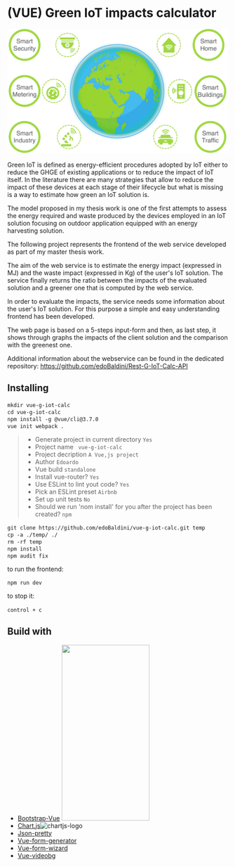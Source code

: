 # (VUE) Green IoT impacts calculator

 <img src="/readme-images/IotLandscape.pdf" alt="BootstrapVue" style="zoom:300%;" />

Green IoT is defined as energy-efficient procedures adopted by IoT either to reduce the GHGE of existing applications or to reduce the impact of IoT itself. In the literature there are many strategies that allow to reduce the impact of these devices at each stage of their lifecycle but what is missing is a way to estimate how green an IoT solution is.

The model proposed in my thesis work is one of the first attempts to assess the energy required and waste produced by the devices employed in an IoT solution  focusing on outdoor application equipped with an energy harvesting solution.

The following project represents the frontend of the web service developed as part of my master thesis work.

The aim of the web service is to estimate the energy impact (expressed in MJ) and the waste impact (expressed in Kg) of the user's IoT solution. The service finally returns the ratio between the impacts of the evaluated solution and a greener one that is computed by the web service.

In order to evaluate the impacts, the service needs some information about the user's IoT solution. For this purpose a simple and easy understanding frontend has been developed. 

The web page is based on a 5-steps input-form and then, as last step, it shows through graphs the impacts of the client solution and the comparison with the greenest one. 

Additional information about the webservice can be found in the dedicated repository: https://github.com/edoBaldini/Rest-G-IoT-Calc-API

## Installing	

```
mkdir vue-g-iot-calc
cd vue-g-iot-calc
npm install -g @vue/cli@3.7.0
vue init webpack .
```

> - Generate project in current directory ```Yes```
> - Project name ``` vue-g-iot-calc```
> - Project decription ```A Vue,js project```
> - Author ```Edoardo```
> - Vue build ```standalone```
> - Install vue-router? ```Yes```
> - Use ESLint to lint yout code? ```Yes```
> - Pick an ESLint preset ```Airbnb```
> - Set up unit tests ```No```
> - Should we run 'nom install' for you after the project has been created? ```npm```

```
git clone https://github.com/edoBaldini/vue-g-iot-calc.git temp
cp -a ./temp/ ./
rm -rf temp
npm install
npm audit fix
```

to run the frontend:

```
npm run dev
```

to stop it:

```control + c```

## Build with

- <a href="https://bootstrap-vue.js.org/">Bootstrap-Vue</a> <img src="/readme-images/BootstrapVue.png" width="200" height="400"/>
- <a href="https://www.chartjs.org/">Chart.js</a><img src="/readme-images/chartjs-logo.svg" alt="chartjs-logo"/>
- <a href="https://www.npmjs.com/package/vue-json-pretty">Json-pretty</a>
- <a href="https://github.com/vue-generators/vue-form-generator">Vue-form-generator</a>
- <a href="https://github.com/BinarCode/vue-form-wizard">Vue-form-wizard</a>
- <a href="https://www.npmjs.com/package/vue-videobg">Vue-videobg</a>
